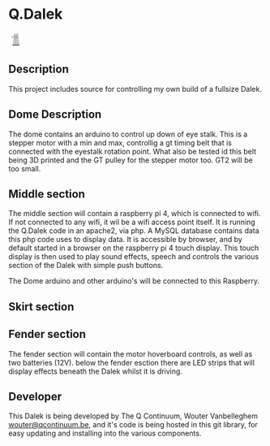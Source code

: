 # Q.Dalek

![Alt text](./images/dalek.svg)

## Description

This project includes source for controlling my own build of a fullsize Dalek.

## Dome Description

The dome contains an arduino to control up down of eye stalk. This is a stepper motor with a min and max, controllig a gt timing belt that is connected with the eyestalk rotation point.  What also be tested id this belt being 3D printed and the GT pulley for the stepper motor too. GT2 will be too small.

## Middle section

The middle section will contain a raspberry pi 4, which is connected to wifi.  If not connected to any wifi, it wil be a wifi access point itself.  It is running the Q.Dalek code in an apache2, via php.  A MySQL database contains data this php code uses to display data.  It is accessible by browser, and by default started in a browser on the raspberry pi 4 touch display.  This touch display is then used to play sound effects, speech and controls the various section of the Dalek with simple push buttons.

The Dome arduino and other arduino's will be connected to this Raspberry.

## Skirt section

## Fender section

The fender section will contain the motor hoverboard controls, as well as two batteries (12V). below the fender esction there are LED strips that will display effects beneath the Dalek whilst it is driving.

## Developer

This Dalek is being developed by The Q Continuum, Wouter Vanbelleghem <wouter@qcontinuum.be>, and it's code is being hosted in this git library, for easy updating and installing into the various components.